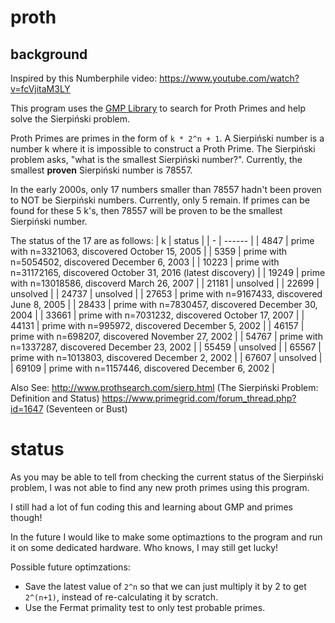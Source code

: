 # proth


## background
Inspired by this Numberphile video:
https://www.youtube.com/watch?v=fcVjitaM3LY

This program uses the [GMP Library](https://gmplib.org/) to search for Proth Primes and help solve the Sierpiński problem.

Proth Primes are primes in the form of `k * 2^n + 1`.
A Sierpiński number is a number k where it is impossible to construct a Proth Prime.
The Sierpiński problem asks, "what is the smallest Sierpiński number?". Currently, the smallest **proven** Sierpiński number is 78557.

In the early 2000s, only 17 numbers smaller than 78557 hadn't been proven to NOT be Sierpiński numbers.
Currently, only 5 remain. 
If primes can be found for these 5 k's, then 78557 will be proven to be the smallest Sierpiński number.

The status of the 17 are as follows:
| k | status |
| - | ------ |
| 4847 | prime with n=3321063, discovered October 15, 2005 |
| 5359 | prime with n=5054502, discovered December 6, 2003 |
| 10223 | prime with n=31172165, discovered October 31, 2016 (latest discovery) |
| 19249 | prime with n=13018586, discoverd March 26, 2007 |
| 21181 | unsolved |
| 22699 | unsolved |
| 24737 | unsolved |
| 27653 | prime with n=9167433, discovered June 8, 2005 |
| 28433 | prime with n=7830457, discovered December 30, 2004 |
| 33661 | prime with n=7031232, discovered October 17, 2007 |
| 44131 | prime with n=995972, discovered December 5, 2002 |
| 46157 | prime with n=698207, discovered November 27, 2002 |
| 54767 | prime with n=1337287, discovered December 23, 2002 |
| 55459 | unsolved |
| 65567 | prime with n=1013803, discovered December 2, 2002 |
| 67607 | unsolved |
| 69109 | prime with n=1157446, discovered December 6, 2002 |

Also See:
http://www.prothsearch.com/sierp.html (The Sierpiński Problem: Definition and Status)
https://www.primegrid.com/forum_thread.php?id=1647 (Seventeen or Bust)


# status
As you may be able to tell from checking the current status of the Sierpiński problem, I was not able to find any new proth primes using this program.

I still had a lot of fun coding this and learning about GMP and primes though!

In the future I would like to make some optimaztions to the program and run it on some dedicated hardware. Who knows, I may still get lucky!

Possible future optimzations:
* Save the latest value of `2^n` so that we can just multiply it by 2 to get `2^(n+1)`, instead of re-calculating it by scratch.
* Use the Fermat primality test to only test probable primes.

